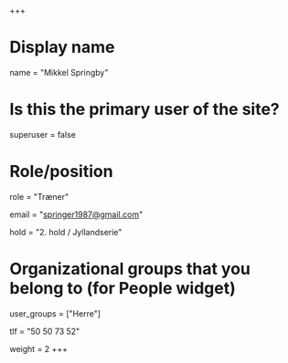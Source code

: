 +++
# Display name
name = "Mikkel Springby"

# Is this the primary user of the site?
superuser = false

# Role/position
role = "Træner"

email = "springer1987@gmail.com"

hold = "2. hold / Jyllandserie"

# Organizational groups that you belong to (for People widget)
user_groups = ["Herre"]

tlf = "50 50 73 52"

weight = 2
+++
